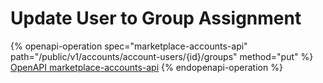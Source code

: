 # Update User to Group Assignment

{% openapi-operation spec="marketplace-accounts-api" path="/public/v1/accounts/account-users/{id}/groups" method="put" %}
[OpenAPI marketplace-accounts-api](https://api.platform.softwareone.com/public/v1/accounts/openapi.json)
{% endopenapi-operation %}
